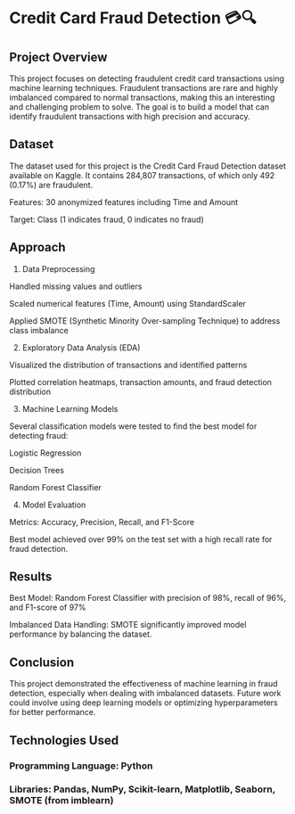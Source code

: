# Credit Card Fraud Detection 💳🔍

## Project Overview

This project focuses on detecting fraudulent credit card transactions using machine learning techniques. Fraudulent transactions are rare and highly imbalanced compared to normal transactions, making this an interesting and challenging problem to solve. The goal is to build a model that can identify fraudulent transactions with high precision and accuracy.

## Dataset

The dataset used for this project is the Credit Card Fraud Detection dataset available on Kaggle. It contains 284,807 transactions, of which only 492 (0.17%) are fraudulent.

Features: 30 anonymized features including Time and Amount

Target: Class (1 indicates fraud, 0 indicates no fraud)

## Approach

1. Data Preprocessing

Handled missing values and outliers

Scaled numerical features (Time, Amount) using StandardScaler

Applied SMOTE (Synthetic Minority Over-sampling Technique) to address class imbalance

2. Exploratory Data Analysis (EDA)

Visualized the distribution of transactions and identified patterns

Plotted correlation heatmaps, transaction amounts, and fraud detection distribution

3. Machine Learning Models

Several classification models were tested to find the best model for detecting fraud:

Logistic Regression

Decision Trees

Random Forest Classifier

4. Model Evaluation

Metrics: Accuracy, Precision, Recall, and F1-Score

Best model achieved over 99% on the test set with a high recall rate for fraud detection.

## Results

Best Model: Random Forest Classifier with precision of 98%, recall of 96%, and F1-score of 97%

Imbalanced Data Handling: SMOTE significantly improved model performance by balancing the dataset.

## Conclusion

This project demonstrated the effectiveness of machine learning in fraud detection, especially when dealing with imbalanced datasets. Future work could involve using deep learning models or optimizing hyperparameters for better performance.

## Technologies Used

### Programming Language: Python

### Libraries: Pandas, NumPy, Scikit-learn, Matplotlib, Seaborn, SMOTE (from imblearn)
